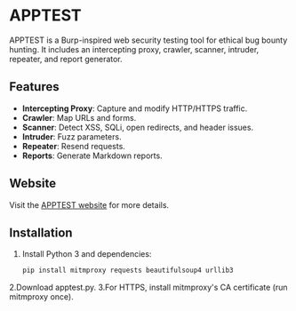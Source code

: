 # APPTEST

APPTEST is a Burp-inspired web security testing tool for ethical bug bounty hunting. It includes an intercepting proxy, crawler, scanner, intruder, repeater, and report generator.

## Features
- **Intercepting Proxy**: Capture and modify HTTP/HTTPS traffic.
- **Crawler**: Map URLs and forms.
- **Scanner**: Detect XSS, SQLi, open redirects, and header issues.
- **Intruder**: Fuzz parameters.
- **Repeater**: Resend requests.
- **Reports**: Generate Markdown reports.

## Website
Visit the [APPTEST website](https://github.com/Suhailsk07/apptest-tool.git) for more details.

## Installation
1. Install Python 3 and dependencies:
   ```bash
   pip install mitmproxy requests beautifulsoup4 urllib3
2.Download apptest.py.
3.For HTTPS, install mitmproxy's CA certificate (run mitmproxy once).
